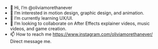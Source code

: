 - 👋 Hi, I’m @oliviamorethanever
- 👀 I’m interested in motion design, graphic design, and animation.
- 🌱 I’m currently learning UX/UI.
- 💞️ I’m looking to collaborate on After Effects explainer videos, music videos, and game creation.
- 📫 How to reach me https://www.instagram.com/oliviamorethanever/ Direct message me.

<!---
oliviamorethanever/oliviamorethanever is a ✨ special ✨ repository because its `README.md` (this file) appears on your GitHub profile.
You can click the Preview link to take a look at your changes.
--->
